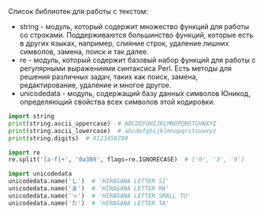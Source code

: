 Список библиотек для работы с текстом:

* string - модуль, который содержит множество функций для работы со строками. Поддерживаются большинство функций, которые есть в других языках, например, слияние строк, удаление лишних символов, замена, поиск и так далее.
* re - модуль, который содержит базовый набор функций для работы с регулярными выражениями синтаксиса Perl. Есть методы для решения различных задач, таких как поиск, замена, редактирование, удаление и многое другое.
* unicodedata - модуль, содержащий базу данных символов Юникод, определяющий свойства всех символов этой кодировки.

```python
import string
print(string.ascii_uppercase)  # ABCDEFGHIJKLMNOPQRSTUVWXYZ
print(string.ascii_lowercase)  # abcdefghijklmnopqrstuvwxyz
print(string.digits)  # 0123456789
```

```python
import re
re.split('[a-f]+', '0a3B9', flags=re.IGNORECASE)  # ['0', '3', '9']
```

```python
import unicodedata
unicodedata.name('し')  # 'HIRAGANA LETTER SI'
unicodedata.name('ま')  # 'HIRAGANA LETTER MA'
unicodedata.name('っ')  # 'HIRAGANA LETTER SMALL TU'
unicodedata.name('た')  # 'HIRAGANA LETTER TA'
```

